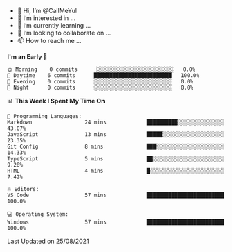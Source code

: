 - 👋 Hi, I’m @CallMeYul
- 👀 I’m interested in ...
- 🌱 I’m currently learning ...
- 💞️ I’m looking to collaborate on ...
- 📫 How to reach me ...

<!---
CallMeYul/CallMeYul is a ✨ special ✨ repository because its `README.md` (this file) appears on your GitHub profile.
You can click the Preview link to take a look at your changes.
--->

<!--START_SECTION:waka-->

**I'm an Early 🐤** 

```text
🌞 Morning    0 commits      ░░░░░░░░░░░░░░░░░░░░░░░░░   0.0% 
🌆 Daytime    6 commits      █████████████████████████   100.0% 
🌃 Evening    0 commits      ░░░░░░░░░░░░░░░░░░░░░░░░░   0.0% 
🌙 Night      0 commits      ░░░░░░░░░░░░░░░░░░░░░░░░░   0.0%

```


📊 **This Week I Spent My Time On** 

```text
💬 Programming Languages: 
Markdown                 24 mins             ██████████░░░░░░░░░░░░░░░   43.07% 
JavaScript               13 mins             █████░░░░░░░░░░░░░░░░░░░░   23.35% 
Git Config               8 mins              ███░░░░░░░░░░░░░░░░░░░░░░   14.33% 
TypeScript               5 mins              ██░░░░░░░░░░░░░░░░░░░░░░░   9.28% 
HTML                     4 mins              █░░░░░░░░░░░░░░░░░░░░░░░░   7.42%

🔥 Editors: 
VS Code                  57 mins             █████████████████████████   100.0%

💻 Operating System: 
Windows                  57 mins             █████████████████████████   100.0%

```


 Last Updated on 25/08/2021
<!--END_SECTION:waka-->
